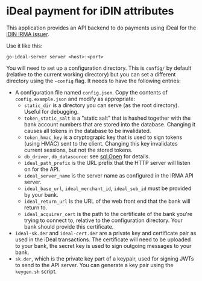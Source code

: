 # iDeal payment for iDIN attributes

This application provides an API backend to do payments using iDeal for the
[iDIN IRMA issuer](https://github.com/privacybydesign/irma_idin_issuer).


Use it like this:

```
go-ideal-server server <host>:<port>
```

You will need to set up a configuration directory. This is `config/` by default
(relative to the current working directory) but you can set a different
directory using the `-config` flag. It needs to have the following entries:

  * A configuration file named `config.json`. Copy the contents of
    `config.example.json` and modify as appropriate:
      * `static_dir` is a directory you can serve (as the root directory).
        Useful for debugging.
      * `token_static_salt` is a "static salt" that is hashed together with the
        bank account numbers that are stored into the database. Changing it
        causes all tokens in the database to be invalidated.
      * `token_hmac_key` is a cryptograpic key that is used to sign tokens
        (using HMAC) sent to the client. Changing this key invalidates current
        sessions, but not the stored tokens.
      * `db_driver`, `db_datasource`: see
        [sql.Open](https://godoc.org/database/sql#Open) for details.
      * `ideal_path_prefix` is the URL prefix that the HTTP server will listen
        on for the API.
      * `ideal_server_name` is the server name as configured in the IRMA API
        server.
      * `ideal_base_url`, `ideal_merchant_id`, `ideal_sub_id` must be provided
        by your bank.
      * `ideal_return_url` is the URL of the web front end that the bank will
        return to.
      * `ideal_acquirer_cert` is the path to the certificate of the bank you're
        trying to connect to, relative to the configuration directory. Your bank
        should provide this certificate.
  * `ideal-sk.der` and `ideal-cert.der` are a private key and certificate pair
    as used in the iDeal transactions. The certificate will need to be uploaded
    to your bank, the secret key is used to sign outgoing messages to your bank.
  * `sk.der`, which is the private key part of a keypair, used for signing JWTs
    to send to the API server. You can generate a key pair using the `keygen.sh`
    script.
